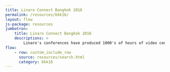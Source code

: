 ```yaml
---
title: Linaro Connect Bangkok 2016
permalink: /resources/bkk16/
layout: flow
js-package: resources
jumbotron:
    title: Linaro Connect Bangkok 2016
    descriptions: >
        Linaro's conferences have produced 1000's of hours of video content. You can find it all here!
flow:
    - row: custom_include_row
      source: resources/search.html
      category: bkk16
---
```

